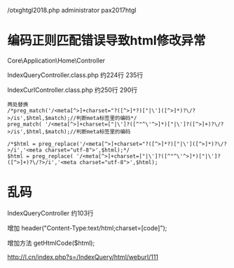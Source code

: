 
/otxghtgl2018.php
administrator
pax2017htgl

#  编码正则匹配错误导致html修改异常

Core\Application\Home\Controller

IndexQueryController.class.php  约224行 235行

IndexCurlController.class.php  约250行 290行

    两处替换
    /*preg_match('/<meta[^>]+charset="?([^>]*?)["|\']([^>]*)?\/?>/is',$html,$match);//判断meta标签里的编码*/
    preg_match( '/<meta[^>]+charset=["|\']?([^"^\'^>]*)["|\']?([^>]+)?\/?>/is',$html,$match);//判断meta标签里的编码
    
    /*$html = preg_replace('/<meta[^>]+charset="?([^>]*?)["|\']([^>]*)?\/?>/i','<meta charset="utf-8">',$html);*/
    $html = preg_replace( '/<meta[^>]+charset=["|\']?([^"^\'^>]*)["|\']?([^>]+)?\/?>/i','<meta charset="utf-8">',$html);


# 乱码

IndexQueryController 约103行 

增加 header("Content-Type:text/html;charset=[code]");

增加方法 getHtmlCode($html);

http://l.cn/index.php?s=/IndexQuery/html/weburl/111